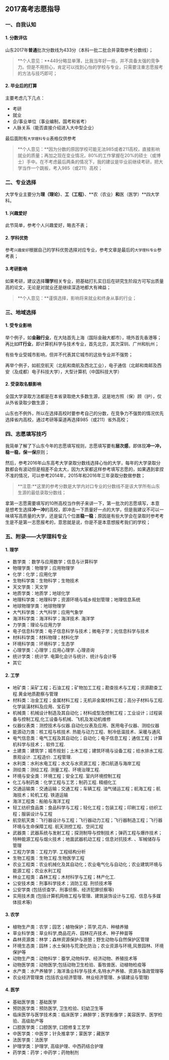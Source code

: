 ## 2017高考志愿指导

### 一、自我认知

#### 1. 分数评估

山东2017年**普通**批次分数线为433分（本科一批二批合并录取参考分数线）；

> **个人意见：**449分略显单薄，比我当年好一些，并不具备太强的竞争力。但是不用担心，肯定可以找到心怡的学校与专业，只需要注重志愿报考的方法与技巧即可；

#### 2. 毕业后的打算

主要考虑几下几点：

- 考研
- 就业
- 企/事业单位（事业编制，国考和省考）
- 人脉关系（能否直接介绍进入大中型企业）

最后面附有`大学理科专业`表格仅供参考

> **个人意见：**因为分数的原因学校可能无法985或者211高校，直接影响就业的质量；再加之现在变业情况，80%的工作掌握在20%的硕士（或博士）手中。在不考虑最后两条的情况下，我的建议是毕业前继续考研，把大学当作一个跳板，考入985（或211）高校；

### 二、专业选择

大学专业主要分为**理（理论）**、**工（工程）**、**农（农业）**和**医（医学）**四大学科。

#### 1. 兴趣爱好

此节简单，参考个人兴趣爱好，略去不表；

#### 2. 学科优势

参考`兴趣爱好`根据自己的学科优势选择对应专业，参考文章是最后的`大学理科专业`参考表；

#### 3.考研影响

如果考研，建议选择**理学**相关专业，把基础打扎实日后在研究生阶段方可写出质量高的论文，无论是对就业还是继续深造地都大有裨益；

> **个人意见：**谨慎选择，影响将来就业和终身从事的行业；

### 三、地域选择

#### 1. 受专业影响

举个例子，如**金融行业**，在大陆首先上海（国际金融大都市），境外首先香港等；再比如**IT行业**，即计算机科学与技术专业，首先北京，其次深圳、广州和杭州；

有些专业受城市影响，但并不代表其它城市的这些专业并不强势；

再举个例子，如航空航天（北航和南航及西北工业），电子通信（北邮和南邮及西安（及成都）电子科技大学），大型计算机（中国科技大学）

#### 2. 受录取名额影响

全国大学录取方法都是在本省录取绝大多数生源，这是地方照（保）顾（护），仅从外省录取少数生源；

山东也不例外，所以在选择高校时要参考自己的分数，在竞争力不强势的情况优先选择省内高校，通过考研等渠道再选择985（或211）省外高校；

### 四、志愿填写技巧

我简单了解了下山东今年的志愿填写规则，志愿填写要有**层次感**，即体现**冲一冲，稳一稳，保一保**原则；

然后，参考2016年山东高考大学录取分数线选择心怡的大学，每年的大学录取分数都会有波动但是相差不会太大，因为大家都这样参考填写志愿的，如果遇到拿捏不准的情况，可以参考2014年，2015年和2016年三年录取分数做参数；

> **注意:**这里的参考分数是大学内对口专业的分数线不是该大学所有山东生源的最低录取分数线；

拿第一志愿需要填写的10所高校当作例子来讲一下，第一批次的志愿填写，本意是想考生选择**冲一冲**的高校，即冲击一下质量好一点的大学，但是我建议不可以一味填写高质量的大学，还是留几个位置**稳一稳**；原因是有些大学会在录取时参考考生是不是第一志愿报考的，意思就是说，你是不是本意想报考我们的学校；

### 五、附录——大学理科专业

#### 1. 理学

- 数学类 ：数学与应用数学；信息与计算科学
- 物理学类：物理学；应用物理学
- 化学：化学；应用化学
- 生物科学类：生物科学；生物技术
- 天文学类：天文学
- 地质学类：地质学；地球化学
- 地理科学类：地理科学；资源环境与城乡规划管理；地理信息系统
- 地球物理学类：地球物理学
- 大气科学类：大气科学；应用气象学
- 海洋科学类：海洋科学；海洋技术. 海洋学
- 力学类：理论与应用力学
- 电子信息科学类：电子信息科学与技术；微电子学；光信息科学与技术
- 材料科学类：材料物理；材料化学
- 环境科学类：环境科学；生态学
- 心理学类：心理学；应用心理学. 心理咨询
- 统计学类：统计学. 电算化会计与统计、统计与会计等
- 其它

#### 2. 工学

- 地矿类：采矿工程；石油工程；矿物加工工程；勘查技术与工程；资源勘查工程.黄金地质勘察与管理
- 材料类：冶金工程；金属材料工程；无机非金属材料工程；高分子材料与工程.化学装潢材料及应用、宝石学
- 机械类：机械设计制造及其自动化；材料成型及控制工程；工业设计；过程装备与控制工程,化工设备与机械、飞机及发动机维修
- 仪器仪表类：测控技术与仪器.自动化仪表及应用、医用电子仪器、测绘仪器
-  能源动力类：核工程与核技术. 热能与动力工程、制冷低温技术、采暖与通风
- 电气信息类：电气工程及其自动化；自动化；电子信息工程；通信工程；计算机科学与技术；. 软件工程.
- 土建类：建筑学；城市规划；土木工程；建筑环境与设备工程；给水排水工程. 景观设计. 工程造价. 工程管理.
- 水利类：水利水电工程；水文与水资源工程；港口航道与海岸工程
- 测绘类：测绘工程. 测量工程、环境治理工程.
- 环境与安全类：环境工程；安全工程. 室内环境控制工程
- 化工与制药类：化学工程与工艺；制药工程. 精细化工
- 交通运输类：交通运输；交通工程；车辆工程. 油气储运工程；航海工程；航海技术；轮机工程. 铁道运输
- 海洋工程类：船舶与海洋工程
- 轻工纺织食品类：食品科学与工程；轻化工程；包装工程；印刷工程；纺织工程；服装设计与工程
- 航空航天类：飞行器设计与工程；飞行器动力工程；飞行器制造工程；飞行器环境与生命保障工程. 航天测控工程、空间工程
- 武器类：武器系统与发射工程；探测制导与控制技术；弹药工程与爆炸技术；特种能源工程与烟火技术；地面武器机动工程；信息对抗技术. 、军械储存与管理
- 工程力学类：工程力学. 工程结构分析
- 生物工程类：生物工程.生物医学工程
- 农业工程类：农业机械化及其自动化；农业电气化与自动化；农业建筑环境与能源工程；农业水利工程
- 林业工程类：森林工程；木材科学与工程；林产化工.
- 公安技术类：刑事科学技术；消防工程. 刑侦技术等
- 公安学类 (包括侦查学、刑事侦察、经济犯罪侦察等)
- 实用技术类 (包括计算机网络工程与管理、建筑装饰设计与工程、信息与多媒体技术等)

#### 3. 农学

- 植物生产类：农学；园艺；植物保护；茶学,花卉、种植养殖
- 草业科学类：草业科学,商品花卉、园林花卉技术、种子种苗等
- 森林资源类：林学；森林资源保护与游憩；野生动物与自然保护区管理
- 环境生态类：园林；水土保持与荒漠化防治；农业资源与环境,风景园林、环境保护等
- 动物生产类：动物科学：蚕学,动物科学、经济动物、养殖技术等
- 动物医学类：动物医学;包括动物卫生检验、畜牧兽医、动植物检疫等
- 水产类：水产养殖学；海洋渔业科学与技术,名特水产养殖、资源与渔政管理等
- 农业经济管理类 (包括农业经济管理、林业经济管理、乡镇建设与管理)

#### 4. 医学

- 基础医学类：基础医学
- 预防医学类：预防医学, 卫生检验、妇幼卫生等
- 临床医学与医学技术类：临床医学；麻醉学；医学影像学；美容医学、医学检验、高级助产等
- 口腔医学类：口腔医学, 口腔修复工艺学
- 中医学类：中医学；针灸推拿学；蒙医学；藏医学
- 法医学类：法医学
- 护理学类：护理学, 高级护理、中西药结合护理
- 药学类：药学；中药学；药物制剂

